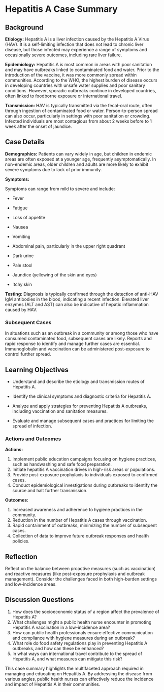 # Hepatitis A Case Summary

## Background

**Etiology:**
Hepatitis A is a liver infection caused by the Hepatitis A Virus (HAV). It is a self-limiting infection that does not lead to chronic liver disease, but those infected may experience a range of symptoms and occasionally severe outcomes, including rare liver failure.

**Epidemiology:**
Hepatitis A is most common in areas with poor sanitation and may have outbreaks linked to contaminated food and water. Prior to the introduction of the vaccine, it was more commonly spread within communities. According to the WHO, the highest burden of disease occurs in developing countries with unsafe water supplies and poor sanitary conditions. However, sporadic outbreaks continue in developed countries, often linked to foodborne exposure or international travel.

**Transmission:**
HAV is typically transmitted via the fecal-oral route, often through ingestion of contaminated food or water. Person-to-person spread can also occur, particularly in settings with poor sanitation or crowding. Infected individuals are most contagious from about 2 weeks before to 1 week after the onset of jaundice.

## Case Details

**Demographics:**
Patients can vary widely in age, but children in endemic areas are often exposed at a younger age, frequently asymptomatically. In non-endemic areas, older children and adults are more likely to exhibit severe symptoms due to lack of prior immunity.

**Symptoms:**

Symptoms can range from mild to severe and include:

- Fever

- Fatigue

- Loss of appetite

- Nausea

- Vomiting

- Abdominal pain, particularly in the upper right quadrant

- Dark urine

- Pale stool

- Jaundice (yellowing of the skin and eyes)

- Itchy skin

**Testing:**
Diagnosis is typically confirmed through the detection of anti-HAV IgM antibodies in the blood, indicating a recent infection. Elevated liver enzymes (ALT and AST) can also be indicative of hepatic inflammation caused by HAV.

### Subsequent Cases
In situations such as an outbreak in a community or among those who have consumed contaminated food, subsequent cases are likely. Reports and rapid response to identify and manage further cases are essential. Immunoglobulin and vaccination can be administered post-exposure to control further spread.

## Learning Objectives

- Understand and describe the etiology and transmission routes of Hepatitis A.

- Identify the clinical symptoms and diagnostic criteria for Hepatitis A.

- Analyze and apply strategies for preventing Hepatitis A outbreaks, including vaccination and sanitation measures.

- Evaluate and manage subsequent cases and practices for limiting the spread of infection.

### Actions and Outcomes

**Actions:**
1. Implement public education campaigns focusing on hygiene practices, such as handwashing and safe food preparation.
2. Initiate hepatitis A vaccination drives in high-risk areas or populations.
3. Provide post-exposure prophylaxis to individuals exposed to confirmed cases.
4. Conduct epidemiological investigations during outbreaks to identify the source and halt further transmission.

**Outcomes:**
1. Increased awareness and adherence to hygiene practices in the community.
2. Reduction in the number of Hepatitis A cases through vaccination.
3. Rapid containment of outbreaks, minimizing the number of subsequent cases.
4. Collection of data to improve future outbreak responses and health policies.

## Reflection

Reflect on the balance between proactive measures (such as vaccination) and reactive measures (like post-exposure prophylaxis and outbreak management). Consider the challenges faced in both high-burden settings and low-incidence areas.

## Discussion Questions

1. How does the socioeconomic status of a region affect the prevalence of Hepatitis A?
2. What challenges might a public health nurse encounter in promoting Hepatitis A vaccination in a low-incidence area?
3. How can public health professionals ensure effective communication and compliance with hygiene measures during an outbreak?
4. What role do food safety regulations play in preventing Hepatitis A outbreaks, and how can these be enhanced?
5. In what ways can international travel contribute to the spread of Hepatitis A, and what measures can mitigate this risk?

This case summary highlights the multifaceted approach required in managing and educating on Hepatitis A. By addressing the disease from various angles, public health nurses can effectively reduce the incidence and impact of Hepatitis A in their communities.
